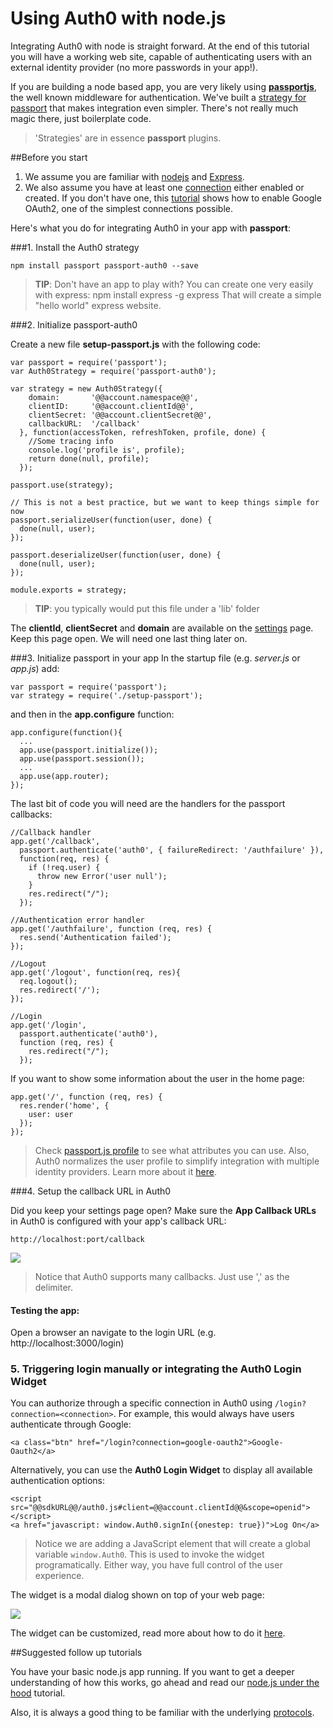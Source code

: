 # Using Auth0 with node.js

Integrating Auth0 with node is straight forward. At the end of this tutorial you will have a working web site, capable of authenticating users with an external identity provider (no more passwords in your app!).

If you are building a node based app, you are very likely using [__passportjs__](http://passportjs.org/), the well known middleware for authentication. We've built a [strategy for passport](https://github.com/qraftlabs/passport-auth0) that makes integration even simpler. There's not really much magic there, just boilerplate code.

> 'Strategies' are in essence __passport__ plugins. 

##Before you start

1. We assume you are familiar with [nodejs](http://nodejs.org/) and [Express](http://expressjs.com/).
2. We also assume you have at least one [connection](@@uiURL@@/#/connections) either enabled or created. If you don't have one, this [tutorial](enable-simple-connection) shows how to enable Google OAuth2, one of the simplest connections possible.

Here's what you do for integrating Auth0 in your app with __passport__:

###1. Install the Auth0 strategy

    npm install passport passport-auth0 --save

> __TIP__: Don't have an app to play with? You can create one very easily with express:
>   npm install express -g
>   express 
> That will create a simple "hello world" express website.

###2. Initialize passport-auth0

Create a new file __setup-passport.js__ with the following code:

    var passport = require('passport');
    var Auth0Strategy = require('passport-auth0');

    var strategy = new Auth0Strategy({  
        domain:       '@@account.namespace@@',
        clientID:     '@@account.clientId@@',
        clientSecret: '@@account.clientSecret@@',
        callbackURL:  '/callback'
      }, function(accessToken, refreshToken, profile, done) {
        //Some tracing info
        console.log('profile is', profile);
        return done(null, profile);
      });

    passport.use(strategy);

    // This is not a best practice, but we want to keep things simple for now
    passport.serializeUser(function(user, done) {
      done(null, user); 
    });

    passport.deserializeUser(function(user, done) {
      done(null, user);
    });

    module.exports = strategy; 

> __TIP__: you typically would put this file under a 'lib' folder

The __clientId__, __clientSecret__ and __domain__ are available on the [settings](@@uiURL@@/#/settings) page. Keep this page open. We will need one last thing later on.

###3. Initialize passport in your app
In the startup file (e.g. _server.js_ or _app.js_) add:

    var passport = require('passport');
    var strategy = require('./setup-passport');

and then in the __app.configure__ function:

    app.configure(function(){
      ...
      app.use(passport.initialize());
      app.use(passport.session());
      ...
      app.use(app.router);
    });

The last bit of code you will need are the handlers for the passport callbacks:

    //Callback handler
    app.get('/callback', 
      passport.authenticate('auth0', { failureRedirect: '/authfailure' }), 
      function(req, res) {
        if (!req.user) {
          throw new Error('user null');
        }
        res.redirect("/");
      });

    //Authentication error handler
    app.get('/authfailure', function (req, res) {
      res.send('Authentication failed');
    });

    //Logout
    app.get('/logout', function(req, res){
      req.logout();
      res.redirect('/');
    });

    //Login
    app.get('/login', 
      passport.authenticate('auth0'), 
      function (req, res) {
        res.redirect("/");
      });

If you want to show some information about the user in the home page:

    app.get('/', function (req, res) {
      res.render('home', {
        user: user
      });
    });

> Check [passport.js profile](http://passportjs.org/guide/profile/) to see what attributes you can use. Also, Auth0 normalizes the user profile to simplify integration with multiple identity providers. Learn more about it [here](user-profile).

###4. Setup the callback URL in Auth0

Did you keep your settings page open? Make sure the __App Callback URLs__ in Auth0 is configured with your app's callback URL:

    http://localhost:port/callback

![](img/settings-callback.png)

> Notice that Auth0 supports many callbacks. Just use ',' as the delimiter.

#### Testing the app:

Open a browser an navigate to the login URL (e.g. http://localhost:3000/login)

### 5. Triggering login manually or integrating the Auth0 Login Widget

You can authorize through a specific connection in Auth0 using `/login?connection=<connection>`. For example, this would always have users authenticate through Google:

    <a class="btn" href="/login?connection=google-oauth2">Google-Oauth2</a>

Alternatively, you can use the __Auth0 Login Widget__ to display all available authentication options:

```
<script src="@@sdkURL@@/auth0.js#client=@@account.clientId@@&scope=openid"></script>
<a href="javascript: window.Auth0.signIn({onestep: true})">Log On</a>
```

> Notice we are adding a JavaScript element that will create a global variable `window.Auth0`. This is used to invoke the widget programatically. Either way, you have full control of the user experience.

The widget is a modal dialog shown on top of your web page:

![](img/signin.png)

The widget can be customized, read more about how to do it [here](login-widget).

##Suggested follow up tutorials

You have your basic node.js app running. If you want to get a deeper understanding of how this works, go ahead and read our [node.js under the hood](node-underthehood) tutorial.

Also, it is always a good thing to be familiar with the underlying [protocols](protocols).
